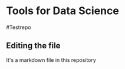 # Tools for Data Science
#Testrepo

## Editing the file

It's a markdown file in this repository



